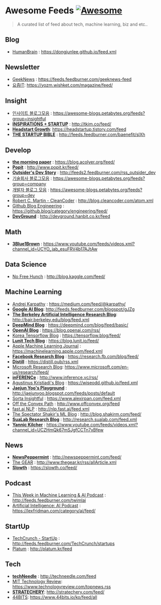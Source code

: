 # Awesome Feeds [![Awesome](https://cdn.rawgit.com/sindresorhus/awesome/d7305f38d29fed78fa85652e3a63e154dd8e8829/media/badge.svg)](https://github.com/sindresorhus/awesome)

> A curated list of feed about tech, machine learning, biz and etc..

## Blog

- [HumanBrain](https://dongjunlee.github.io/) : https://dongjunlee.github.io/feed.xml

## Newsletter

- [GeekNews](https://news.hada.io/) : https://feeds.feedburner.com/geeknews-feed
- [요즘IT](https://yozm.wishket.com/magazine/): https://yozm.wishket.com/magazine/feed/

## Insight

- [인사이트 블로그모음](https://github.com/BenjaminKim/awesome-blogs) : https://awesome-blogs.petabytes.org/feeds?group=insightful
- [**INSPIRATIONS + STARTUP**](http://tkim.co/) : http://tkim.co/feed/
- [**Headstart Growth**](https://headstartup.tistory.com/): https://headstartup.tistory.com/feed
- [**THE STARTUP BIBLE**](https://www.thestartupbible.com/) : http://feeds.feedburner.com/baenefit/slXh


## Develop

- [**the morning paper**](https://blog.acolyer.org/) : https://blog.acolyer.org/feed/
- [**Popit**](http://www.popit.kr/) : http://www.popit.kr/feed/
- [**Outsider's Dev Story**](https://blog.outsider.ne.kr/) : http://feeds2.feedburner.com/rss_outsider_dev
- [기술회사 블로그모음](https://github.com/BenjaminKim/awesome-blogs) : https://awesome-blogs.petabytes.org/feeds?group=company
- [개발자 블로그 모음](https://github.com/BenjaminKim/awesome-blogs) : https://awesome-blogs.petabytes.org/feeds?group=dev
- [Robert C. Martin - CleanCoder](http://blog.cleancoder.com/) : http://blog.cleancoder.com/atom.xml
- [Github Blog Engineering](https://github.blog/category/engineering/) : https://github.blog/category/engineering/feed/
- [**DevGround**](http://devground.hanbit.co.kr/) : http://devground.hanbit.co.kr/feed


## Math

- [**3Blue1Brown**](https://www.youtube.com/channel/UCYO_jab_esuFRV4b17AJtAw) : https://www.youtube.com/feeds/videos.xml?channel_id=UCYO_jab_esuFRV4b17AJtAw

  

## Data Science

- [No Free Hunch](http://blog.kaggle.com/) : http://blog.kaggle.com/feed/



## Machine Learning

- [Andrej Karpathy](https://medium.com/@karpathy/) : https://medium.com/feed/@karpathy/
- [**Google AI Blog**](https://ai.googleblog.com/): http://feeds.feedburner.com/blogspot/gJZg
- [**The Berkeley Artificial Intelligence Research Blog**](http://bair.berkeley.edu/blog/): http://bair.berkeley.edu/blog/feed.xml
- [**DeepMind Blog**](https://deepmind.com/blog/) : https://deepmind.com/blog/feed/basic/
- [**OpenAI Blog**](https://blog.openai.com/) : https://blog.openai.com/rss/
- [Korea Tensorflow Blog](https://tensorflow.blog/) : https://tensorflow.blog/feed/
- [**Lunit Tech Blog**](https://blog.lunit.io/feed/) : https://blog.lunit.io/feed/
- [Apple Machine Learning Journal](https://machinelearning.apple.com/feed.xml) : https://machinelearning.apple.com/feed.xml
- [**Facebook Research Blog**](https://research.fb.com/blog/) : https://research.fb.com/blog/feed/
- [**Distill**](https://distill.pub/) : https://distill.pub/rss.xml
- [Microsoft Research Blog](https://www.microsoft.com/en-us/research/blog/): https://www.microsoft.com/en-us/research/feed/
- [**inFERENCe**](http://www.inference.vc/) : http://www.inference.vc/rss/
- [Agustinus Kristiadi's Blog](https://wiseodd.github.io/techblog/) : https://wiseodd.github.io/feed.xml
- [**Jaejun Yoo's Playground**](http://jaejunyoo.blogspot.com/) : http://jaejunyoo.blogspot.com/feeds/posts/default
- [Sorta Insightful](https://www.alexirpan.com/) : https://www.alexirpan.com/feed.xml
- [Off the Convex Path](http://www.offconvex.org/) : http://www.offconvex.org/feed
- [fast.ai NLP](http://nlp.fast.ai/) : http://nlp.fast.ai/feed.xml
- [The Spectator Shakir's ML Blog](http://blog.shakirm.com/) : http://blog.shakirm.com/feed/
- [**SuaLab Research Blog**](http://research.sualab.com/) : http://research.sualab.com/feed.xml
- [**Yannic Kilcher**](https://www.youtube.com/channel/UCZHmQk67mSJgfCCTn7xBfew) : https://www.youtube.com/feeds/videos.xml?channel_id=UCZHmQk67mSJgfCCTn7xBfew 


## News
- [**NewsPeppermint**](http://newspeppermint.com/) : http://newspeppermint.com/feed/
- [The GEAR](https://www.thegear.kr/) : http://www.thegear.kr/rss/allArticle.xml
- [**Slowth**](https://slowth.co/) : https://slowth.co/feed/


## Podcast

- [This Week in Machine Learning & AI Podcast](https://twimlai.com/) : http://feeds.feedburner.com/twimlai
- [Artificial Intelligence: AI Podcast](https://lexfridman.com/ai/) : https://lexfridman.com/category/ai/feed/


## StartUp

- [TechCrunch - StartUp](https://techcrunch.com/startups/) : http://feeds.feedburner.com/TechCrunch/startups
- [Platum](http://platum.kr/) : http://platum.kr/feed


## Tech

- [**techNeedle**](http://techneedle.com/) : http://techneedle.com/feed
- [MIT Technology Review](https://www.technologyreview.com/): https://www.technologyreview.com/topnews.rss
- [**STRATECHERY**](https://stratechery.com/): http://stratechery.com/feed/
- [44BITS](https://www.44bits.io/ko): https://www.44bits.io/ko/feed/all


